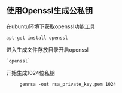 ## 使用Openssl生成公私钥

在ubuntu环境下获取openssl功能工具

```
apt-get install openssl
```

进入生成文件存放目录开启openssl

    `openssl`

开始生成1024位私钥

`     genrsa -out rsa_private_key.pem 1024`

